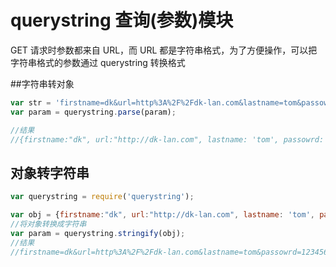 # querystring 查询(参数)模块
GET 请求时参数都来自 URL，而 URL 都是字符串格式，为了方便操作，可以把字符串格式的参数通过 querystring 转换格式

##字符串转对象
```javascript
var str = 'firstname=dk&url=http%3A%2F%2Fdk-lan.com&lastname=tom&passowrd=123456';
var param = querystring.parse(param);

//结果
//{firstname:"dk", url:"http://dk-lan.com", lastname: 'tom', passowrd: 123456};
```

## 对象转字符串
```javascript
var querystring = require('querystring');

var obj = {firstname:"dk", url:"http://dk-lan.com", lastname: 'tom', passowrd: 123456};
//将对象转换成字符串
var param = querystring.stringify(obj);
//结果
//firstname=dk&url=http%3A%2F%2Fdk-lan.com&lastname=tom&passowrd=123456
```
